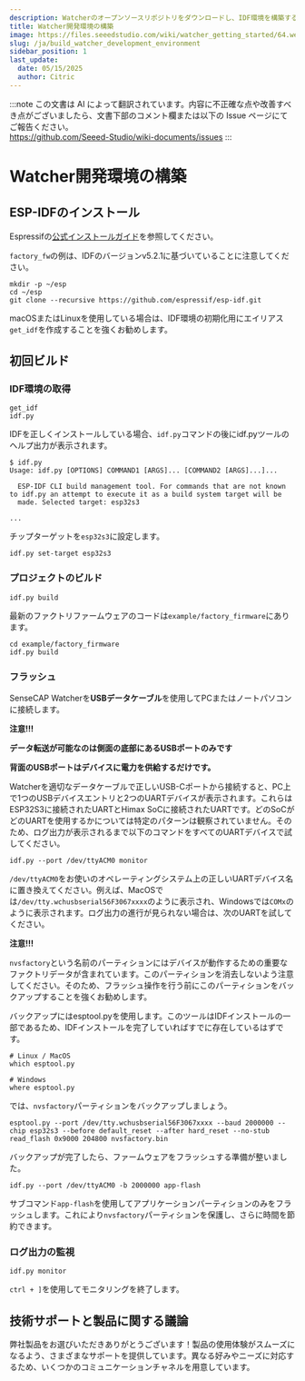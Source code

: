 ```yaml
---
description: Watcherのオープンソースリポジトリをダウンロードし、IDF環境を構築する方法を紹介します。
title: Watcher開発環境の構築
image: https://files.seeedstudio.com/wiki/watcher_getting_started/64.webp
slug: /ja/build_watcher_development_environment
sidebar_position: 1
last_update:
  date: 05/15/2025
  author: Citric
---
```

:::note
この文書は AI によって翻訳されています。内容に不正確な点や改善すべき点がございましたら、文書下部のコメント欄または以下の Issue ページにてご報告ください。  
https://github.com/Seeed-Studio/wiki-documents/issues
:::

# Watcher開発環境の構築

## ESP-IDFのインストール

Espressifの[公式インストールガイド](https://docs.espressif.com/projects/esp-idf/en/v5.2.1/esp32s3/get-started/index.html)を参照してください。

`factory_fw`の例は、IDFのバージョンv5.2.1に基づいていることに注意してください。

```
mkdir -p ~/esp
cd ~/esp
git clone --recursive https://github.com/espressif/esp-idf.git
```

macOSまたはLinuxを使用している場合は、IDF環境の初期化用にエイリアス`get_idf`を作成することを強くお勧めします。

## 初回ビルド

### IDF環境の取得

```
get_idf
idf.py
```

IDFを正しくインストールしている場合、`idf.py`コマンドの後にidf.pyツールのヘルプ出力が表示されます。

```
$ idf.py
Usage: idf.py [OPTIONS] COMMAND1 [ARGS]... [COMMAND2 [ARGS]...]...

  ESP-IDF CLI build management tool. For commands that are not known to idf.py an attempt to execute it as a build system target will be
  made. Selected target: esp32s3

...

```

チップターゲットを`esp32s3`に設定します。

```
idf.py set-target esp32s3
```

### プロジェクトのビルド

```
idf.py build
```

最新のファクトリファームウェアのコードは`example/factory_firmware`にあります。

```
cd example/factory_firmware
idf.py build
```

### フラッシュ

SenseCAP Watcherを**USBデータケーブル**を使用してPCまたはノートパソコンに接続します。

**注意!!!**

**データ転送が可能なのは側面の底部にあるUSBポートのみです**

**背面のUSBポートはデバイスに電力を供給するだけです。**

Watcherを適切なデータケーブルで正しいUSB-Cポートから接続すると、PC上で1つのUSBデバイスエントリと2つのUARTデバイスが表示されます。これらはESP32S3に接続されたUARTとHimax SoCに接続されたUARTです。どのSoCがどのUARTを使用するかについては特定のパターンは観察されていません。そのため、ログ出力が表示されるまで以下のコマンドをすべてのUARTデバイスで試してください。

```
idf.py --port /dev/ttyACM0 monitor
```

`/dev/ttyACM0`をお使いのオペレーティングシステム上の正しいUARTデバイス名に置き換えてください。例えば、MacOSでは`/dev/tty.wchusbserial56F3067xxxx`のように表示され、Windowsでは`COMx`のように表示されます。ログ出力の進行が見られない場合は、次のUARTを試してください。

**注意!!!**

`nvsfactory`という名前のパーティションにはデバイスが動作するための重要なファクトリデータが含まれています。このパーティションを消去しないよう注意してください。そのため、フラッシュ操作を行う前にこのパーティションをバックアップすることを強くお勧めします。

バックアップにはesptool.pyを使用します。このツールはIDFインストールの一部であるため、IDFインストールを完了していればすでに存在しているはずです。

```
# Linux / MacOS
which esptool.py

# Windows
where esptool.py
```

では、`nvsfactory`パーティションをバックアップしましょう。

```
esptool.py --port /dev/tty.wchusbserial56F3067xxxx --baud 2000000 --chip esp32s3 --before default_reset --after hard_reset --no-stub read_flash 0x9000 204800 nvsfactory.bin
```

バックアップが完了したら、ファームウェアをフラッシュする準備が整いました。

```
idf.py --port /dev/ttyACM0 -b 2000000 app-flash
```

サブコマンド`app-flash`を使用してアプリケーションパーティションのみをフラッシュします。これにより`nvsfactory`パーティションを保護し、さらに時間を節約できます。

### ログ出力の監視

```
idf.py monitor
```

`ctrl + ]`を使用してモニタリングを終了します。

## 技術サポートと製品に関する議論

弊社製品をお選びいただきありがとうございます！製品の使用体験がスムーズになるよう、さまざまなサポートを提供しています。異なる好みやニーズに対応するため、いくつかのコミュニケーションチャネルを用意しています。

<div class="button_tech_support_container">
<a href="https://forum.seeedstudio.com/" class="button_forum"></a> 
<a href="https://www.seeedstudio.com/contacts" class="button_email"></a>
</div>

<div class="button_tech_support_container">
<a href="https://discord.gg/eWkprNDMU7" class="button_discord"></a> 
<a href="https://github.com/Seeed-Studio/wiki-documents/discussions/69" class="button_discussion"></a>
</div>